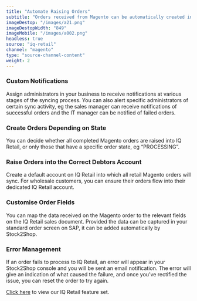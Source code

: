 ```yaml
---
title: "Automate Raising Orders"
subtitle: "Orders received from Magento can be automatically created in IQ Retail as a sales order."
imageDestop: "/images/a21.png"
imageDestopWidth: "849"
imageMobile: "/images/a002.png"
headless: true
source: "iq-retail"
channel: "magento"
type: "source-channel-content"
weight: 2
---
```


### Custom Notifications
Assign administrators in your business to receive notifications at various stages of the syncing process. You can also alert specific administrators of certain sync activity, eg the sales manager can receive notifications of successful orders and the IT manager can be notified of failed orders.

### Create Orders Depending on State
You can decide whether all completed Magento orders are raised into IQ Retail, or only those that have a specific order state, eg “PROCESSING”.

### Raise Orders into the Correct Debtors Account
Create a default account on IQ Retail into which all retail Magento orders will sync. For wholesale customers, you can ensure their orders flow into their dedicated IQ Retail account.

### Customise Order Fields
You can map the data received on the Magento order to the relevant fields on the IQ Retail sales document. Provided the data can be captured in your standard order screen on SAP, it can be added automatically by Stock2Shop.

### Error Management
If an order fails to process to IQ Retail, an error will appear in your Stock2Shop console and you will be sent an email notification. The error will give an indication of what caused the failure, and once you’ve rectified the issue, you can reset the order to try again.

[Click here](/help/features/iq-retail/ "IQ Retail Features") to view our IQ Retail feature set.